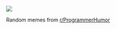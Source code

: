 ![](https://preview.redd.it/e2xhctc3eipe1.png?width=640&crop=smart&auto=webp&s=03f8406807459b0303546c5e20915f9ef050de1b)

 Random memes from [r/ProgrammerHumor](https://www.reddit.com/r/ProgrammerHumor/)
